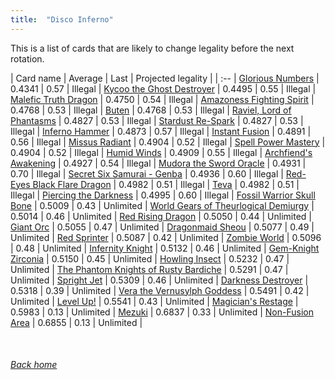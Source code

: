 ```yaml
---
title:  "Disco Inferno"
---
```


This is a list of cards that are likely to change legality before the next rotation.

| Card name | Average | Last | Projected legality |
| :-- |
[Glorious Numbers](https://db.ygoprodeck.com/card/?search=Glorious%20Numbers) | 0.4341 | 0.57 | Illegal |
[Kycoo the Ghost Destroyer](https://db.ygoprodeck.com/card/?search=Kycoo%20the%20Ghost%20Destroyer) | 0.4495 | 0.55 | Illegal |
[Malefic Truth Dragon](https://db.ygoprodeck.com/card/?search=Malefic%20Truth%20Dragon) | 0.4750 | 0.54 | Illegal |
[Amazoness Fighting Spirit](https://db.ygoprodeck.com/card/?search=Amazoness%20Fighting%20Spirit) | 0.4768 | 0.53 | Illegal |
[Buten](https://db.ygoprodeck.com/card/?search=Buten) | 0.4768 | 0.53 | Illegal |
[Raviel, Lord of Phantasms](https://db.ygoprodeck.com/card/?search=Raviel,%20Lord%20of%20Phantasms) | 0.4827 | 0.53 | Illegal |
[Stardust Re-Spark](https://db.ygoprodeck.com/card/?search=Stardust%20Re-Spark) | 0.4827 | 0.53 | Illegal |
[Inferno Hammer](https://db.ygoprodeck.com/card/?search=Inferno%20Hammer) | 0.4873 | 0.57 | Illegal |
[Instant Fusion](https://db.ygoprodeck.com/card/?search=Instant%20Fusion) | 0.4891 | 0.56 | Illegal |
[Missus Radiant](https://db.ygoprodeck.com/card/?search=Missus%20Radiant) | 0.4904 | 0.52 | Illegal |
[Spell Power Mastery](https://db.ygoprodeck.com/card/?search=Spell%20Power%20Mastery) | 0.4904 | 0.52 | Illegal |
[Humid Winds](https://db.ygoprodeck.com/card/?search=Humid%20Winds) | 0.4909 | 0.55 | Illegal |
[Archfiend's Awakening](https://db.ygoprodeck.com/card/?search=Archfiend's%20Awakening) | 0.4927 | 0.54 | Illegal |
[Mudora the Sword Oracle](https://db.ygoprodeck.com/card/?search=Mudora%20the%20Sword%20Oracle) | 0.4931 | 0.70 | Illegal |
[Secret Six Samurai - Genba](https://db.ygoprodeck.com/card/?search=Secret%20Six%20Samurai%20-%20Genba) | 0.4936 | 0.60 | Illegal |
[Red-Eyes Black Flare Dragon](https://db.ygoprodeck.com/card/?search=Red-Eyes%20Black%20Flare%20Dragon) | 0.4982 | 0.51 | Illegal |
[Teva](https://db.ygoprodeck.com/card/?search=Teva) | 0.4982 | 0.51 | Illegal |
[Piercing the Darkness](https://db.ygoprodeck.com/card/?search=Piercing%20the%20Darkness) | 0.4995 | 0.60 | Illegal |
[Fossil Warrior Skull Bone](https://db.ygoprodeck.com/card/?search=Fossil%20Warrior%20Skull%20Bone) | 0.5009 | 0.43 | Unlimited |
[World Gears of Theurlogical Demiurgy](https://db.ygoprodeck.com/card/?search=World%20Gears%20of%20Theurlogical%20Demiurgy) | 0.5014 | 0.46 | Unlimited |
[Red Rising Dragon](https://db.ygoprodeck.com/card/?search=Red%20Rising%20Dragon) | 0.5050 | 0.44 | Unlimited |
[Giant Orc](https://db.ygoprodeck.com/card/?search=Giant%20Orc) | 0.5055 | 0.47 | Unlimited |
[Dragonmaid Sheou](https://db.ygoprodeck.com/card/?search=Dragonmaid%20Sheou) | 0.5077 | 0.49 | Unlimited |
[Red Sprinter](https://db.ygoprodeck.com/card/?search=Red%20Sprinter) | 0.5087 | 0.42 | Unlimited |
[Zombie World](https://db.ygoprodeck.com/card/?search=Zombie%20World) | 0.5096 | 0.48 | Unlimited |
[Infernity Knight](https://db.ygoprodeck.com/card/?search=Infernity%20Knight) | 0.5132 | 0.46 | Unlimited |
[Gem-Knight Zirconia](https://db.ygoprodeck.com/card/?search=Gem-Knight%20Zirconia) | 0.5150 | 0.45 | Unlimited |
[Howling Insect](https://db.ygoprodeck.com/card/?search=Howling%20Insect) | 0.5232 | 0.47 | Unlimited |
[The Phantom Knights of Rusty Bardiche](https://db.ygoprodeck.com/card/?search=The%20Phantom%20Knights%20of%20Rusty%20Bardiche) | 0.5291 | 0.47 | Unlimited |
[Spright Jet](https://db.ygoprodeck.com/card/?search=Spright%20Jet) | 0.5309 | 0.46 | Unlimited |
[Darkness Destroyer](https://db.ygoprodeck.com/card/?search=Darkness%20Destroyer) | 0.5318 | 0.39 | Unlimited |
[Vera the Vernusylph Goddess](https://db.ygoprodeck.com/card/?search=Vera%20the%20Vernusylph%20Goddess) | 0.5491 | 0.42 | Unlimited |
[Level Up!](https://db.ygoprodeck.com/card/?search=Level%20Up!) | 0.5541 | 0.43 | Unlimited |
[Magician's Restage](https://db.ygoprodeck.com/card/?search=Magician's%20Restage) | 0.5983 | 0.13 | Unlimited |
[Mezuki](https://db.ygoprodeck.com/card/?search=Mezuki) | 0.6837 | 0.33 | Unlimited |
[Non-Fusion Area](https://db.ygoprodeck.com/card/?search=Non-Fusion%20Area) | 0.6855 | 0.13 | Unlimited |

<br>

###### [Back home](index)